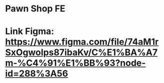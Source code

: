 # Pawn Shop FE
  Link Figma: https://www.figma.com/file/74aM1rSxOgwoIps87ibaKv/C%E1%BA%A7m-%C4%91%E1%BB%93?node-id=288%3A56
=======

